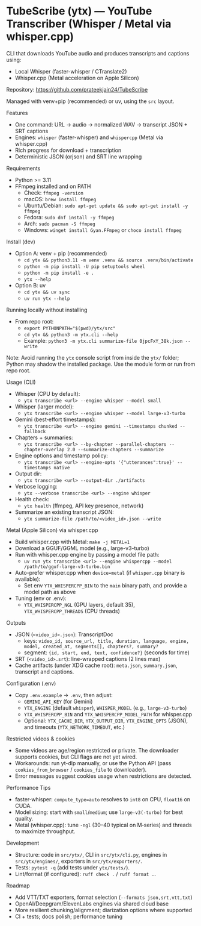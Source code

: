 # TubeScribe (ytx) — YouTube Transcriber (Whisper / Metal via whisper.cpp)

CLI that downloads YouTube audio and produces transcripts and captions using:

- Local Whisper (faster-whisper / CTranslate2)
- Whisper.cpp (Metal acceleration on Apple Silicon)

Repository: https://github.com/prateekjain24/TubeScribe

Managed with venv+pip (recommended) or uv, using the `src` layout.

Features

- One command: URL → audio → normalized WAV → transcript JSON + SRT captions
- Engines: `whisper` (faster-whisper) and `whispercpp` (Metal via whisper.cpp)
- Rich progress for download + transcription
- Deterministic JSON (orjson) and SRT line wrapping

Requirements

- Python >= 3.11
- FFmpeg installed and on PATH
  - Check: `ffmpeg -version`
  - macOS: `brew install ffmpeg`
  - Ubuntu/Debian: `sudo apt-get update && sudo apt-get install -y ffmpeg`
  - Fedora: `sudo dnf install -y ffmpeg`
  - Arch: `sudo pacman -S ffmpeg`
  - Windows: `winget install Gyan.FFmpeg` or `choco install ffmpeg`

Install (dev)

- Option A: venv + pip (recommended)
  - `cd ytx && python3.11 -m venv .venv && source .venv/bin/activate`
  - `python -m pip install -U pip setuptools wheel`
  - `python -m pip install -e .`
  - `ytx --help`
- Option B: uv
  - `cd ytx && uv sync`
  - `uv run ytx --help`

Running locally without installing

- From repo root:
  - `export PYTHONPATH="$(pwd)/ytx/src"`
  - `cd ytx && python3 -m ytx.cli --help`
  - Example: `python3 -m ytx.cli summarize-file 0jpcFxY_38k.json --write`

Note: Avoid running the `ytx` console script from inside the `ytx/` folder; Python may shadow the installed package. Use the module form or run from repo root.

Usage (CLI)

- Whisper (CPU by default):
  - `ytx transcribe <url> --engine whisper --model small`
- Whisper (larger model):
  - `ytx transcribe <url> --engine whisper --model large-v3-turbo`
- Gemini (best‑effort timestamps):
  - `ytx transcribe <url> --engine gemini --timestamps chunked --fallback`
- Chapters + summaries:
  - `ytx transcribe <url> --by-chapter --parallel-chapters --chapter-overlap 2.0 --summarize-chapters --summarize`
- Engine options and timestamp policy:
  - `ytx transcribe <url> --engine-opts '{"utterances":true}' --timestamps native`
- Output dir:
  - `ytx transcribe <url> --output-dir ./artifacts`
- Verbose logging:
  - `ytx --verbose transcribe <url> --engine whisper`
- Health check:
  - `ytx health` (ffmpeg, API key presence, network)
- Summarize an existing transcript JSON:
  - `ytx summarize-file /path/to/<video_id>.json --write`

Metal (Apple Silicon) via whisper.cpp

- Build whisper.cpp with Metal: `make -j METAL=1`
- Download a GGUF/GGML model (e.g., large-v3-turbo)
- Run with whisper.cpp engine by passing a model file path:
  - `uv run ytx transcribe <url> --engine whispercpp --model /path/to/gguf-large-v3-turbo.bin`
- Auto-prefer whisper.cpp when `device=metal` (if `whisper.cpp` binary is available):
  - Set env `YTX_WHISPERCPP_BIN` to the `main` binary path, and provide a model path as above
- Tuning (env or .env):
  - `YTX_WHISPERCPP_NGL` (GPU layers, default 35), `YTX_WHISPERCPP_THREADS` (CPU threads)

Outputs

- JSON (`<video_id>.json`): TranscriptDoc
  - keys: `video_id, source_url, title, duration, language, engine, model, created_at, segments[], chapters?, summary?`
  - segment: `{id, start, end, text, confidence?}` (seconds for time)
- SRT (`<video_id>.srt`): line-wrapped captions (2 lines max)
- Cache artifacts (under XDG cache root): `meta.json`, `summary.json`, transcript and captions.

Configuration (.env)

- Copy `.env.example` → `.env`, then adjust:
  - `GEMINI_API_KEY` (for Gemini)
  - `YTX_ENGINE` (default `whisper`), `WHISPER_MODEL` (e.g., `large-v3-turbo`)
  - `YTX_WHISPERCPP_BIN` and `YTX_WHISPERCPP_MODEL_PATH` for whisper.cpp
  - Optional: `YTX_CACHE_DIR`, `YTX_OUTPUT_DIR`, `YTX_ENGINE_OPTS` (JSON), and timeouts (`YTX_NETWORK_TIMEOUT`, etc.)

Restricted videos & cookies

- Some videos are age/region restricted or private. The downloader supports cookies, but CLI flags are not yet wired.
- Workarounds: run yt-dlp manually, or use the Python API (pass `cookies_from_browser` / `cookies_file` to downloader).
- Error messages suggest cookies usage when restrictions are detected.

Performance Tips

- faster‑whisper: `compute_type=auto` resolves to `int8` on CPU, `float16` on CUDA.
- Model sizing: start with `small`/`medium`; use `large-v3(-turbo)` for best quality.
- Metal (whisper.cpp): tune `-ngl` (30–40 typical on M‑series) and threads to maximize throughput.

Development

- Structure: code in `src/ytx/`, CLI in `src/ytx/cli.py`, engines in `src/ytx/engines/`, exporters in `src/ytx/exporters/`.
- Tests: `pytest -q` (add tests under `ytx/tests/`).
- Lint/format (if configured): `ruff check .` / `ruff format .`.

Roadmap

- Add VTT/TXT exporters, format selection (`--formats json,srt,vtt,txt`)
- OpenAI/Deepgram/ElevenLabs engines via shared cloud base
- More resilient chunking/alignment; diarization options where supported
- CI + tests; docs polish; performance tuning
